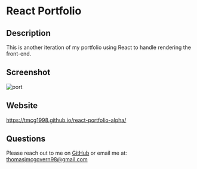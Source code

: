 # React Portfolio

## Description

This is another iteration of my portfolio using React to handle rendering the front-end.

## Screenshot
![port](https://user-images.githubusercontent.com/85321444/179328650-3d41fd28-8f91-4355-91f5-e80e00f5b2f9.jpg)

## Website

https://tmcg1998.github.io/react-portfolio-alpha/


## Questions

Please reach out to me on [GitHub](https://github.com/TMcG1998)
or email me at: thomasjmcgovern98@gmail.com
